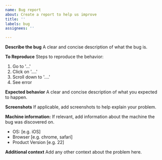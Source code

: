 ```yaml
---
name: Bug report
about: Create a report to help us improve
title: ''
labels: bug
assignees: ''

---
```


**Describe the bug**
A clear and concise description of what the bug is.

**To Reproduce**
Steps to reproduce the behavior:
1. Go to '...'
2. Click on '....'
3. Scroll down to '....'
4. See error

**Expected behavior**
A clear and concise description of what you expected to happen.

**Screenshots**
If applicable, add screenshots to help explain your problem.

**Machine information:**
If relevant, add information about the machine the bug was discovered on.
 - OS: [e.g. iOS]
 - Browser [e.g. chrome, safari]
 - Product Version [e.g. 22]

**Additional context**
Add any other context about the problem here.
